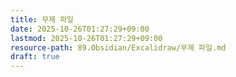 ```yaml
---
title: 무제 파일
date: 2025-10-26T01:27:29+09:00
lastmod: 2025-10-26T01:27:29+09:00
resource-path: 89.Obsidian/Excalidraw/무제 파일.md
draft: true
---
```

